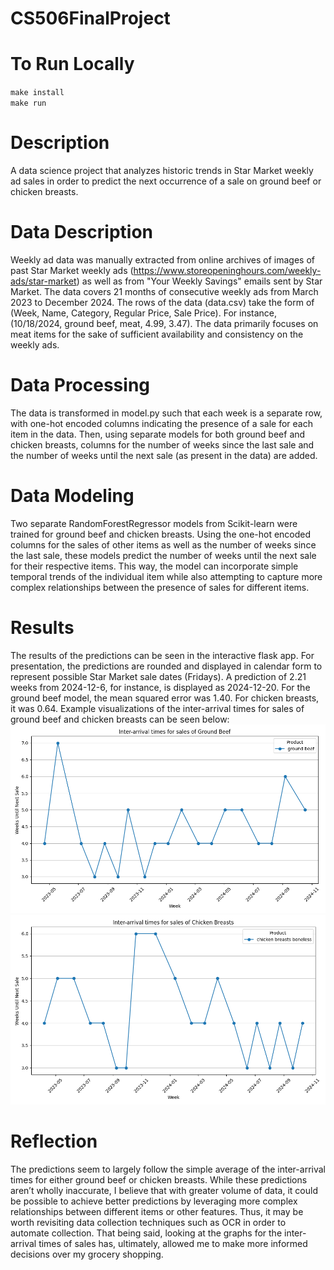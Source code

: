 # CS506FinalProject

# To Run Locally
`make install`  
`make run`

# Description   
A data science project that analyzes historic trends in Star Market weekly ad sales in order to predict the next occurrence of a sale on ground beef or chicken breasts.

# Data Description
Weekly ad data was manually extracted from online archives of images of past Star Market weekly ads (https://www.storeopeninghours.com/weekly-ads/star-market) as well as from "Your Weekly Savings" emails sent by Star Market. The data covers 21 months of consecutive weekly ads from March 2023 to December 2024. The rows of the data (data.csv) take the form of (Week, Name, Category, Regular Price, Sale Price). For instance, (10/18/2024, ground beef, meat, 4.99, 3.47). The data primarily focuses on meat items for the sake of sufficient availability and consistency on the weekly ads. 

# Data Processing 
The data is transformed in model.py such that each week is a separate row, with one-hot encoded columns indicating the presence of a sale for each item in the data. Then, using separate models for both ground beef and chicken breasts, columns for the number of weeks since the last sale and the number of weeks until the next sale (as present in the data) are added.

# Data Modeling  
Two separate RandomForestRegressor models from Scikit-learn were trained for ground beef and chicken breasts. Using the one-hot encoded columns for the sales of other items as well as the number of weeks since the last sale, these models predict the number of weeks until the next sale for their respective items. This way, the model can incorporate simple temporal trends of the individual item while also attempting to capture more complex relationships between the presence of sales for different items.

# Results
The results of the predictions can be seen in the interactive flask app. For presentation, the predictions are rounded and displayed in calendar form to represent possible Star Market sale dates (Fridays). A prediction of 2.21 weeks from 2024-12-6, for instance, is displayed as 2024-12-20. For the ground beef model, the mean squared error was 1.40. For chicken breasts, it was 0.64. Example visualizations of the inter-arrival times for sales of ground beef and chicken breasts can be seen below:  
![groundBeefIntArrival](static/groundBeefIntArrival.png)
![chickenBreastsIntArrival](static/chickenBreastsIntArrival.png)


# Reflection
The predictions seem to largely follow the simple average of the inter-arrival times for either ground beef or chicken breasts. While these predictions aren’t wholly inaccurate, I believe that with greater volume of data, it could be possible to achieve better predictions by leveraging more complex relationships between different items or other features. Thus, it may be worth revisiting data collection techniques such as OCR in order to automate collection. That being said, looking at the graphs for the inter-arrival times of sales has, ultimately, allowed me to make more informed decisions over my grocery shopping.

